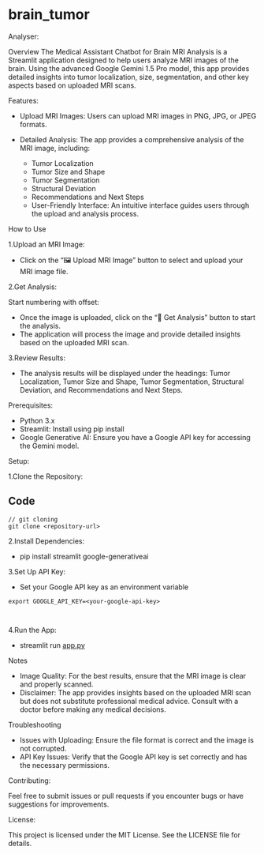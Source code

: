 <h1>brain_tumor</h1>
<p>Analyser:</p>
<p>Overview
The Medical Assistant Chatbot for Brain MRI Analysis is a Streamlit application designed to help users analyze MRI images of the brain. Using the advanced Google Gemini 1.5 Pro model, this app provides detailed insights into tumor localization, size, segmentation, and other key aspects based on uploaded MRI scans.</p>
<p>Features:</p>
<ul>
<li>
<p>Upload MRI Images: Users can upload MRI images in PNG, JPG, or JPEG formats.</p>
</li>
<li>
<p>Detailed Analysis: The app provides a comprehensive analysis of the MRI image, including:</p>
<ul>
<li>Tumor Localization</li>
<li>Tumor Size and Shape</li>
<li>Tumor Segmentation</li>
<li>Structural Deviation</li>
<li>Recommendations and Next Steps</li>
<li>User-Friendly Interface: An intuitive interface guides users through the upload and analysis process.</li>
</ul>
</li>
</ul>
<p>How to Use</p>
<p>1.Upload an MRI Image:</p>
<ul>
<li>Click on the “🖼 Upload MRI Image” button to select and upload your MRI image file.</li>
</ul>
<p>2.Get Analysis:</p>
<p>Start numbering with offset:</p>
<ul>
<li>Once the image is uploaded, click on the “🧾 Get Analysis” button to start the analysis.</li>
<li>The application will process the image and provide detailed insights based on the uploaded MRI scan.</li>
</ul>
<p>3.Review Results:</p>
<ul>
<li>The analysis results will be displayed under the headings: Tumor Localization, Tumor Size and Shape, Tumor Segmentation, Structural Deviation, and Recommendations and Next Steps.</li>
</ul>
<p>Prerequisites:</p>
<ul>
<li>Python 3.x</li>
<li>Streamlit: Install using pip install</li>
<li>Google Generative AI: Ensure you have a Google API key for accessing the Gemini model.</li>
</ul>
<p>Setup:</p>
<p>1.Clone the Repository:</p>
<h2>Code</h2>
<pre><code>// git cloning
git clone &lt;repository-url&gt;
</code></pre>
<p>2.Install Dependencies:</p>
<ul>
<li>pip install streamlit google-generativeai</li>
</ul>
<p>3.Set Up API Key:</p>
<ul>
<li>Set your Google API key as an environment variable</li>
</ul>
<pre><code class="hljs">export GOOGLE_API_KEY=&lt;your-google-api-key&gt;

</code></pre>
<p>4.Run the App:</p>
<ul>
<li>streamlit run <a href="http://app.py">app.py</a></li>
</ul>
<p>Notes</p>
<ul>
<li>Image Quality: For the best results, ensure that the MRI image is clear and properly scanned.</li>
<li>Disclaimer: The app provides insights based on the uploaded MRI scan but does not substitute professional medical advice. Consult with a doctor before making any medical decisions.</li>
</ul>
<p>Troubleshooting</p>
<ul>
<li>Issues with Uploading: Ensure the file format is correct and the image is not corrupted.</li>
<li>API Key Issues: Verify that the Google API key is set correctly and has the necessary permissions.</li>
</ul>
<p>Contributing:</p>
<p>Feel free to submit issues or pull requests if you encounter bugs or have suggestions for improvements.</p>
<p>License:</p>
<p>This project is licensed under the MIT License. See the LICENSE file for details.</p>